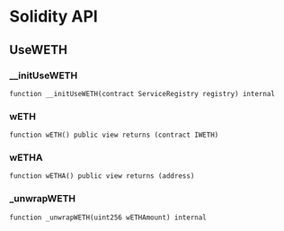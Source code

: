 # Solidity API

## UseWETH

### __initUseWETH

```solidity
function __initUseWETH(contract ServiceRegistry registry) internal
```

### wETH

```solidity
function wETH() public view returns (contract IWETH)
```

### wETHA

```solidity
function wETHA() public view returns (address)
```

### _unwrapWETH

```solidity
function _unwrapWETH(uint256 wETHAmount) internal
```

